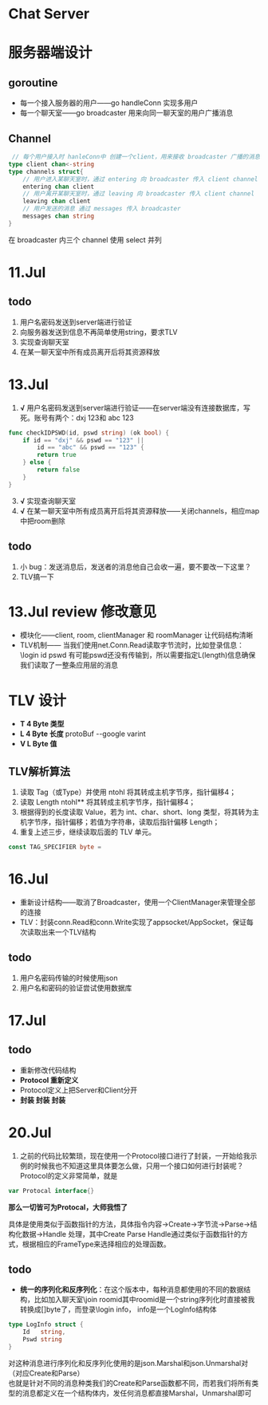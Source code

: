 # Chat Server
# 服务器端设计

## goroutine
* 每一个接入服务器的用户——go handleConn  实现多用户
* 每一个聊天室——go broadcaster  用来向同一聊天室的用户广播消息

## Channel
```go
 // 每个用户接入时 hanleConn中 创建一个client，用来接收 broadcaster 广播的消息
type client chan<-string 
type channels struct{
    // 用户进入某聊天室时，通过 entering 向 broadcaster 传入 client channel
    entering chan client
    // 用户离开某聊天室时，通过 leaving 向 broadcaster 传入 client channel
    leaving chan client
    // 用户发送的消息 通过 messages 传入 broadcaster
	messages chan string
}
```
在 broadcaster 内三个 channel 使用 select 并列

# 11.Jul
## todo
1. 用户名密码发送到server端进行验证
2. 向服务器发送到信息不再简单使用string，要求TLV
3. 实现查询聊天室
4. 在某一聊天室中所有成员离开后将其资源释放

# 13.Jul
1. **√** 用户名密码发送到server端进行验证——在server端没有连接数据库，写死。账号有两个：dxj 123和 abc 123
```go
func checkIDPSWD(id, pswd string) (ok bool) {
	if id == "dxj" && pswd == "123" || 
		id == "abc" && pswd == "123" {
		return true
	} else {
		return false
	}
}
```
3. **√** 实现查询聊天室
4. **√** 在某一聊天室中所有成员离开后将其资源释放——关闭channels，相应map中把room删除

## todo 
1. 小 bug：发送消息后，发送者的消息他自己会收一遍，要不要改一下这里？
2. TLV搞一下

# 13.Jul review 修改意见
* 模块化——client, room, clientManager 和 roomManager 让代码结构清晰
* TLV机制—— 当我们使用net.Conn.Read读取字节流时，比如登录信息：\\login id pswd 有可能pswd还没有传输到，所以需要指定L(length)信息确保我们读取了一整条应用层的消息

# TLV 设计
* **T 4 Byte 类型**
* **L 4 Byte 长度**  protoBuf  --google varint
* **V L Byte 值**
## TLV解析算法
1. 读取 Tag（或Type）并使用 ntohl 将其转成主机字节序，指针偏移4；
2. 读取 Length ntohl** 将其转成主机字节序，指针偏移4；
3. 根据得到的长度读取 Value，若为 int、char、short、long 类型，将其转为主机字节序，指针偏移；若值为字符串，读取后指针偏移 Length；
4. 重复上述三步，继续读取后面的 TLV 单元。
```go
const TAG_SPECIFIER byte = 
```

# 16.Jul
* 重新设计结构——取消了Broadcaster，使用一个ClientManager来管理全部的连接
* TLV：封装conn.Read和conn.Write实现了appsocket/AppSocket，保证每次读取出来一个TLV结构
## todo
1. 用户名密码传输的时候使用json
2. 用户名和密码的验证尝试使用数据库

# 17.Jul
## todo
* 重新修改代码结构
* **Protocol 重新定义**
* Protocol定义上把Server和Client分开
* **封装 封装 封装**

# 20.Jul

1. 之前的代码比较繁琐，现在使用一个Protocol接口进行了封装，一开始给我示例的时候我也不知道这里具体要怎么做，只用一个接口如何进行封装呢？ Protocol的定义非常简单，就是  
```go
var Protocal interface{}
```  
**那么一切皆可为Protocal，大师我悟了**

具体是使用类似于函数指针的方法，具体指令内容->Create->字节流->Parse->结构化数据->Handle 处理，其中Create Parse Handle通过类似于函数指针的方式，根据相应的FrameType来选择相应的处理函数。

## todo
* **统一的序列化和反序列化**：在这个版本中，每种消息都使用的不同的数据结构，比如加入聊天室\join roomid其中roomid是一个string序列化时直接被我转换成[]byte了，而登录\login info， info是一个LogInfo结构体
```go
type LogInfo struct {
	Id   string,
	Pswd string
}
```
对这种消息进行序列化和反序列化使用的是json.Marshal和json.Unmarshal对（对应Create和Parse）  
也就是针对不同的消息种类我们的Create和Parse函数都不同，而若我们将所有类型的消息都定义在一个结构体内，发任何消息都直接Marshal，Unmarshal即可